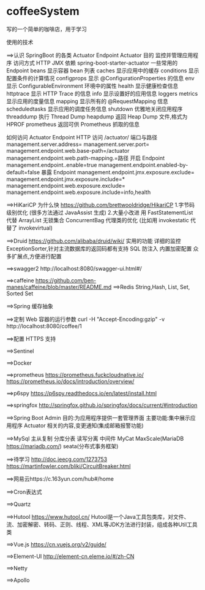 # coffeeSystem
写的一个简单的咖啡店，用于学习

使用的技术

==>认识 SpringBoot 的各类 Actuator Endpoint
Actuator
目的
    监控并管理应用程序
访问方式
    HTTP JMX
依赖
    spring-boot-starter-actuator
一些常用的 Endpoint
    beans 显示容器 bean 列表
    caches 显示应用中的缓存
    conditions 显示配置条件的计算情况
    configprops 显示 @ConfigurationProperties 的信息
    env 显示 ConfigurableEnvironment 环境中的属性
    health 显示健康检查信息
    httptrace 显示 HTTP Trace 的信息
    info 显示设置好的应用信息
    loggers
    metrics 显示应用的度量信息
    mapping 显示所有的 @RequestMapping 信息
    scheduledtasks 显示应用的调度任务信息
    shutdown 优雅地关闭应用程序
    threaddump 执行 Thread Dump
    heapdump 返回 Heap Dump 文件,格式为 HPROF
    prometheus 返回可供 Prometheus 抓取的信息

如何访问 Actuator Endpoint
    HTTP 访问 /actuator/<id>
端口与路径
    management.server.address=
    management.server.port=
    management.endpoint.web.base-path=/actuator
    management.endpoint.web.path-mapping.<id>=路径
开启 Endpoint
    management.endpoint.<id>.enable=true
    management.endpoint.enabled-by-default=false
暴露 Endpoint
    management.endpoint.jmx.exposure.exclude=
    management.endpoint.jmx.exposure.include=*
    management.endpoint.web.exposure.exclude=
    management.endpoint.web.exposure.include=info,health
    
    
==>HiKariCP 为什么快
    https://github.com/brettwooldridge/HikariCP
    1.字节码级别优化 (很多方法通过 JavaAssist 生成)
    2.大量小改进
        用 FastStatementList 代替 ArrayList
        无锁集合 ConcurrentBag
        代理类的优化 (比如用 invokestatic 代替了 invokevirtual)
        
        
==>Druid
    https://github.com/alibaba/druid/wiki/
    实用的功能
        详细的监控
        ExceptionSorter,针对主流数据库的返回码都有支持
        SQL 防注入
        内置加密配置
        众多扩展点,方便进行配置
        
        
==>swagger2
    http://localhost:8080/swagger-ui.html#/
    
==>caffeine
    https://github.com/ben-manes/caffeine/blob/master/README.md
==>Redis
    String,Hash, List, Set, Sorted Set
        
==>Spring 缓存抽象

==>定制 Web 容器的运行参数
    curl -H "Accept-Encoding:gzip" -v http://localhost:8080/coffee/1 
    
==>配置 HTTPS 支持

==>Sentinel

==>Docker 

==>prometheus
    https://prometheus.fuckcloudnative.io/
    https://prometheus.io/docs/introduction/overview/

==>p6spy
    https://p6spy.readthedocs.io/en/latest/install.html
    
==>springfox
    http://springfox.github.io/springfox/docs/current/#introduction
   
==>Spring Boot Admin
    目的:为应用程序提供一套管理界面
    主要功能:集中展示应用程序 Actuator 相关的内容,变更通知(集成邮箱报警功能)

==>MySql
    主从复制 分库分表 读写分离 
    中间件 MyCat MaxScale(MariaDB https://mariadb.com/) seata(分布式事务框架)

==>待学习
    http://doc.jeecg.com/1273753
    https://martinfowler.com/bliki/CircuitBreaker.html
    
==>网易云https://c.163yun.com/hub#/home

==>Cron表达式

==>Quartz
    
==>Hutool https://www.hutool.cn/
    Hutool是一个Java工具包类库，对文件、流、加密解密、转码、正则、线程、XML等JDK方法进行封装，组成各种Util工具类
    
==>Vue.js https://cn.vuejs.org/v2/guide/

==>Element-UI http://element-cn.eleme.io/#/zh-CN

==>Netty

==>Apollo

      
